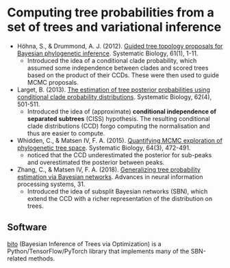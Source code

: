 # Computing tree probabilities from a set of trees and variational inference

- Höhna, S., & Drummond, A. J. (2012). [Guided tree topology proposals for Bayesian phylogenetic inference](https://doi.org/10.1093/sysbio/syr074). Systematic Biology, 61(1), 1-11.
  - Introduced the idea of a conditional clade probability, which assumed some independence between clades and scored trees based on the product of their CCDs.
These were then used to guide MCMC proposals.
- Larget, B. (2013). [The estimation of tree posterior probabilities using conditional clade probability distributions](https://doi.org/10.1093/sysbio/syt014). Systematic Biology, 62(4), 501-511.
  - Introduced the idea of  (approximate) **conditional independence of separated subtrees** (CISS) hypothesis.
The resulting conditional clade distributions (CCD) forgo computing the normalisation and thus are easier to compute.
- Whidden, C., & Matsen IV, F. A. (2015). [Quantifying MCMC exploration of phylogenetic tree space](https://doi.org/10.1093/sysbio/syv006). Systematic Biology, 64(3), 472-491.
  - noticed that the CCD  underestimated the posterior for sub-peaks and overestimated the posterior between peaks.
- Zhang, C., & Matsen IV, F. A. (2018). [Generalizing tree probability estimation via Bayesian networks](https://papers.nips.cc/paper_files/paper/2018/file/b137fdd1f79d56c7edf3365fea7520f2-Paper.pdf). Advances in neural information processing systems, 31.
  - Introduced the idea of subsplit Bayesian networks (SBN), which extend the CCD with a richer representation of the distribution on trees.

## Software

[bito](https://github.com/phylovi/bito) (Bayesian Inference of Trees via Optimization) is a Python/TensorFlow/PyTorch library that implements many of the SBN-related methods.

